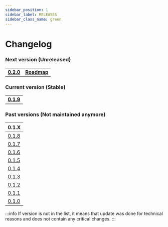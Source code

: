 ```yaml
---
sidebar_position: 1
sidebar_label: RELEASES
sidebar_class_name: green
---
```


# Changelog

### Next version (Unreleased)

|   |   |
|---|---|
|__[0.2.0](/docs/changelog/0.2.0)__| __[Roadmap](/roadmap)__|

### Current version (Stable)

|   |
|---|
|__[0.1.9](/docs/changelog/0.1.9)__|




### Past versions (Not maintained anymore)

| 0.1.X |
|---|
| [0.1.8](/docs/changelog/0.1.8) |
| [0.1.7](/docs/changelog/0.1.7) |
| [0.1.6](/docs/changelog/0.1.6) |
| [0.1.5](/docs/changelog/0.1.5) |
| [0.1.4](/docs/changelog/0.1.4) |
| [0.1.3](/docs/changelog/0.1.3) |
| [0.1.2](/docs/changelog/0.1.2) |
| [0.1.1](/docs/changelog/0.1.1) |
| [0.1.0](/docs/changelog/0.1.0) |

:::info
If version is not in the list, it means that update was done for technical reasons and does not contain any critical changes.
:::
